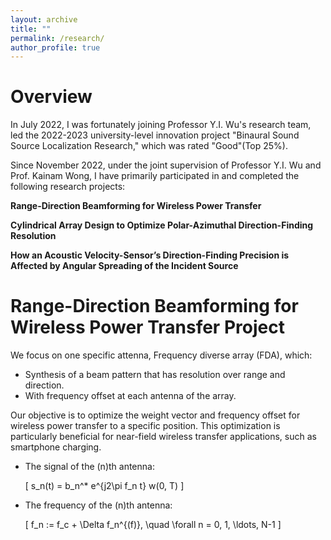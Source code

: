 ```yaml
---
layout: archive
title: ""
permalink: /research/
author_profile: true
---
```



# Overview

In July 2022, I was fortunately joining Professor Y.I. Wu's research team, led the 2022-2023 university-level innovation project "Binaural Sound Source Localization Research," which was rated "Good"(Top 25%).

Since November 2022, under the joint supervision of Professor Y.I. Wu and Prof. Kainam Wong, I have primarily participated in and completed the following research projects:

**Range-Direction Beamforming for Wireless Power Transfer**

**Cylindrical Array Design to Optimize Polar-Azimuthal Direction-Finding Resolution**

**How an Acoustic Velocity-Sensor’s Direction-Finding Precision is Affected by Angular Spreading of the Incident Source**

# Range-Direction Beamforming for Wireless Power Transfer Project

We focus on one specific attenna, Frequency diverse array (FDA), which:
* Synthesis of a beam pattern that has resolution over range and direction.
* With frequency offset at each antenna of the array.

Our objective is to optimize the weight vector and frequency offset for wireless power transfer to a specific position. This optimization is particularly beneficial for near-field wireless transfer applications, such as smartphone charging.

- The signal of the \(n\)th antenna:

  \[
  s_n(t) = b_n^* e^{j2\pi f_n t} w(0, T)
  \]

- The frequency of the \(n\)th antenna:

  \[
  f_n := f_c + \Delta f_n^{(f)}, \quad \forall n = 0, 1, \ldots, N-1
  \]





